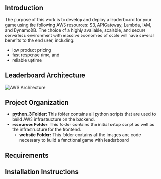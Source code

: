 ## Introduction
The purpose of this work is to develop and deploy a leaderboard for your game using the following AWS resources: S3, APIGateway, Lambda, IAM, and DynamoDB. The choice of a highly available, scalable, and secure serverless environment with massive economies of scale will have several benefits to the end user, including:
- low product pricing
- fast response time, and
- reliable uptime

## Leaderboard Architecture
![AWS Architecture](https://github.com/coursecoder/learning-aws/blob/media/Playdough-AWS-Architecture.png)

## Project Organization
- **python_3 Folder:** This folder contains all python scripts that are used to build AWS infrastructure on the backend.
- **resources Folder:** This folder contains the initial setup script as well as the infrastructure for the frontend. 
    - **website Folder:** This folder contains all the images and code necessary to build a functional game with leaderboard.


## Requirements

## Installation Instructions